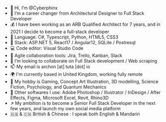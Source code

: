 - 👋 Hi, I’m @Cyberphinx
- 👀 I’m a career changer from Architectural Designer to Full Stack Developer
- 💰 I have been working as an ARB Qualified Architect for 7 years, and in 2021 I decide to become a full-stack developer
- 🌱 Language: C#, Typescript, Python, HTML5, CSS3
- 🏰 Stack: ASP.NET 5, React17 / Angular12, SQLite / Postresql
- 💻 Code editor: Visual Studio Code
- 💼 Agile collaboration tools: Jira, Trello, Kanban, Slack
- 💞️ I’m looking to collaborate on Full Stack development / Web scraping
- 📫 My email is archon [at] tuta [dot] io
- 🌍 I'm currently based in United Kingdom, working fully remote
- 💖 My hobby is Gaming, Concept Art Illustration, 3D modelling, Science Fiction, Psychology, and Quantum Mechanics
- 🔧 Other softwares I use: Adobe Photoshop / Illustrator / InDesign / After Effects, Figma, Microsoft Excel, Revit, Rhino3D
- ↗️ My ambition is to become a Senior Full Stack Developer in the next few years, and launch my own social media platform
- 🇬🇧 & 🇨🇳 British & Chinese : I speak both English & Mandarin

<!---
Cyberphinx/Cyberphinx is a ✨ special ✨ repository because its `README.md` (this file) appears on your GitHub profile.
You can click the Preview link to take a look at your changes.
--->
